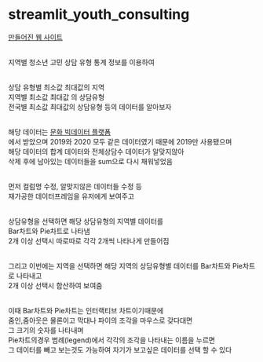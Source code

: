 # streamlit_youth_consulting

[만들어진 웹 사이트](http://ec2-3-39-253-5.ap-northeast-2.compute.amazonaws.com:8503)<br/><br/>

지역별 청소년 고민 상담 유형 통계 정보를 이용하여<br/><br/>

상담 유형별 최소값 최대값의 지역<br/>
지역별 최소값 최대값 의 상담유형<br/>
전국별 최소값 최대값의 상담유형 등의 데이터를 알아보자<br/><br/>

해당 데이터는 [문화 빅데이터 플랫폼](
https://www.bigdata-culture.kr/bigdata/user/data_market/detail.do?id=6aa14c34-4866-4a3f-9223-09c12d58ad4b, '문화 빅데이터 플랫폼')<br/>
에서 받았으며 2019와 2020 모두 같은 데이터였기 때문에 2019만 사용됐으며<br/>
해당 데이터의 합계 데이터와 전체상담수 데이터가 알맞지않아<br/>
삭제 후에 남아있는 데이터들을 sum으로 다시 채워넣었음<br/><br/>

먼저 컬럼명 수정, 알맞지않은 데이터들 수정 등<br/>
재가공한 데이터프레임을 유저에게 보여주고<br/><br/>

상담유형을 선택하면 해당 상담유형의 지역별 데이터를<br/>
Bar차트와 Pie차트로 나타냄<br/>
2개 이상 선택시 따로따로 각각 2개씩 나타나게 만들어짐<br/><br/>

그리고 이번에는 지역을 선택하면 해당 지역의 상담유형별 데이터를
Bar차트와 Pie차트로 나타내고<br/>
2개 이상 선택시 합산하여 보여줌<br/><br/>

이때 Bar차트와 Pie차트는 인터랙티브 차트이기때문에<br/>
줌인,줌아웃은 물론이고 막대나 파이의 조각을 마우스로 갖다대면<br/>
그 크기의 숫자를 나타내며<br/>
Pie차트의경우 범례(legend)에서 각각의 조각을 나타내는 이름을 누르면<br/>
그 데이터를 빼고 보는것도 가능하여 자기가 보고싶은 데이터를 선택 할 수 있다<br/>
